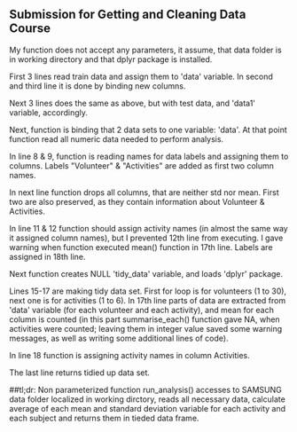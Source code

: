 ## Submission for Getting and Cleaning Data Course

My function does not accept any parameters, it assume, that data folder is in working directory and that dplyr package is installed.

First 3 lines read train data and assign them to 'data' variable. In second and third line it is done by binding new columns.

Next 3 lines does the same as above, but with test data, and 'data1' variable, accordingly.

Next, function is binding that 2 data sets to one variable: 'data'. At that point function read all numeric data needed to perform analysis.

In line 8 & 9, function is reading names for data labels and assigning them to columns. Labels "Volunteer" & "Activities" are added as first two column names.

In next line function drops all columns, that are neither std nor mean. First two are also preserved, as they contain information about Volunteer & Activities.

In line 11 & 12 function should assign activity names (in almost the same way it assigned column names), but I prevented 12th line from executing. I gave warning when function executed mean() function in 17th line. Labels are assigned in 18th line.

Next function creates NULL 'tidy_data' variable, and loads 'dplyr' package.

Lines 15-17 are making tidy data set. First for loop is for volunteers (1 to 30), next one is for activities (1 to 6). In 17th line parts of data are extracted from 'data' variable (for each volunteer and each activity), and mean for each column is counted (in this part summarise_each() function gave NA, when activities were counted; leaving them in integer value saved some warning messages, as well as writing some additional lines of code).

In line 18 function is assigning activity names in column Activities.

The last line returns tidied up data set.


##tl;dr:
Non parameterized function run_analysis() accesses to SAMSUNG data folder localized in working dirctory, reads all necessary data, calculate average of each mean and standard deviation variable for each activity and each subject and returns them in tieded data frame.